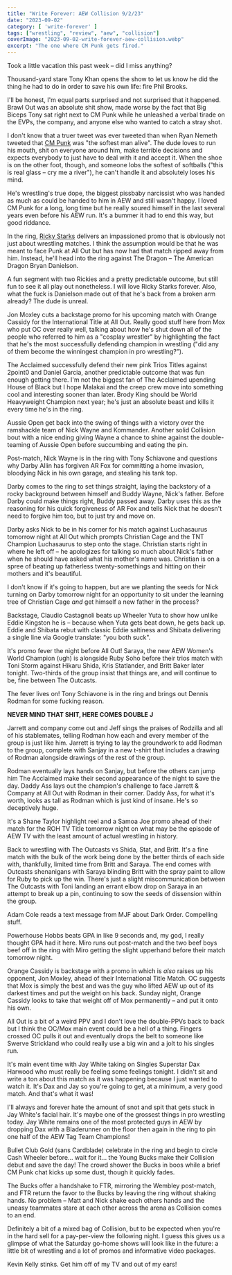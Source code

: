 ```yaml
---
title: "Write Forever: AEW Collision 9/2/23"
date: "2023-09-02"
category: [ 'write-forever' ]
tags: ["wrestling", "review", "aew", "collision"]
coverImage: "2023-09-02-write-forever-aew-collision.webp"
excerpt: "The one where CM Punk gets fired."
---
```


Took a little vacation this past week – did I miss anything?

Thousand-yard stare Tony Khan opens the show to let us know he did the thing he had to do in order to save his own life: fire Phil Brooks.

I'll be honest, I'm equal parts surprised and not surprised that it happened. Brawl Out was an absolute shit show, made worse by the fact that Big Biceps Tony sat right next to CM Punk while he unleashed a verbal tirade on the EVPs, the company, and anyone else who wanted to catch a stray shot.

I don't know that a truer tweet was ever tweeted than when Ryan Nemeth tweeted that [CM Punk](/posts/2018-07-26-the-list-favorite-gimmick-matches) was "the softest man alive". The dude loves to run his mouth, shit on everyone around him, make terrible decisions and expects everybody to just have to deal with it and accept it. When the shoe is on the other foot, though, and someone lobs the softest of softballs ("this is real glass – cry me a river"), he can't handle it and absolutely loses his mind.

He's wrestling's true dope, the biggest pissbaby narcissist who was handed as much as could be handed to him in AEW and still wasn't happy. I loved CM Punk for a long, long time but he really soured himself in the last several years even before his AEW run. It's a bummer it had to end this way, but good riddance.

In the ring, [Ricky Starks](/posts/2023-10-07-write-forever-aew-collision) delivers an impassioned promo that is obviously not just about wrestling matches. I think the assumption would be that he was meant to face Punk at All Out but has now had that match ripped away from him. Instead, he'll head into the ring against The Dragon – The American Dragon Bryan Danielson.

A fun segment with two Rickies and a pretty predictable outcome, but still fun to see it all play out nonetheless. I will love Ricky Starks forever. Also, what the fuck is Danielson made out of that he's back from a broken arm already? The dude is unreal.

Jon Moxley cuts a backstage promo for his upcoming match with Orange Cassidy for the International Title at All Out. Really good stuff here from Mox who put OC over really well, talking about how he's shut down all of the people who referred to him as a "cosplay wrestler" by highlighting the fact that he's the most successfully defending champion in wrestling ("did any of them become the winningest champion in pro wrestling?").

The Acclaimed successfully defend their new pink Trios Titles against 2point0 and Daniel Garcia, another predictable outcome that was fun enough getting there. I'm not the biggest fan of The Acclaimed upending House of Black but I hope Malakai and the creep crew move into something cool and interesting sooner than later. Brody King should be World Heavyweight Champion next year; he's just an absolute beast and kills it every time he's in the ring.

Aussie Open get back into the swing of things with a victory over the ramshackle team of Nick Wayne and Kommander. Another solid Collision bout with a nice ending giving Wayne a chance to shine against the double-teaming of Aussie Open before succumbing and eating the pin.

Post-match, Nick Wayne is in the ring with Tony Schiavone and questions why Darby Allin has forgiven AR Fox for committing a home invasion, bloodying Nick in his own garage, and stealing his tank top.

Darby comes to the ring to set things straight, laying the backstory of a rocky background between himself and Buddy Wayne, Nick's father. Before Darby could make things right, Buddy passed away. Darby uses this as the reasoning for his quick forgiveness of AR Fox and tells Nick that he doesn't need to forgive him too, but to just try and move on.

Darby asks Nick to be in his corner for his match against Luchasaurus tomorrow night at All Out which prompts Christian Cage and the TNT Champion Luchasaurus to step onto the stage. Christian starts right in where he left off – he apologizes for talking so much about Nick's father when he should have asked what his mother's name was. Christian is on a spree of beating up fatherless twenty-somethings and hitting on their mothers and it's beautiful.

I don't know if it's going to happen, but are we planting the seeds for Nick turning on Darby tomorrow night for an opportunity to sit under the learning tree of Christian Cage *and* get himself a new father in the process?

Backstage, Claudio Castagnoli beats up Wheeler Yuta to show how unlike Eddie Kingston he is – because when Yuta gets beat down, he gets back up. Eddie and Shibata rebut with classic Eddie saltiness and Shibata delivering a single line via Google translate: "you both suck".

It's promo fever the night before All Out! Saraya, the new AEW Women's World Champion (ugh) is alongside Ruby Soho before their trios match with Toni Storm against Hikaru Shida, Kris Statlander, and Britt Baker later tonight. Two-thirds of the group insist that things are, and will continue to be, fine between The Outcasts.

The fever lives on! Tony Schiavone is in the ring and brings out Dennis Rodman for some fucking reason.

**NEVER MIND THAT SHIT, HERE COMES DOUBLE J**

Jarrett and company come out and Jeff sings the praises of Rodzilla and all of his stablemates, telling Rodman how each and every member of the group is just like him. Jarrett is trying to lay the groundwork to add Rodman to the group, complete with Sanjay in a new t-shirt that includes a drawing of Rodman alongside drawings of the rest of the group.

Rodman eventually lays hands on Sanjay, but before the others can jump him The Acclaimed make their second appearance of the night to save the day. Daddy Ass lays out the champion's challenge to face Jarrett & Company at All Out with Rodman in their corner. Daddy Ass, for what it's worth, looks as tall as Rodman which is just kind of insane. He's so deceptively huge.

It's a Shane Taylor highlight reel and a Samoa Joe promo ahead of their match for the ROH TV Title tomorrow night on what may be the episode of AEW TV with the least amount of actual wrestling in history.

Back to wrestling with The Outcasts vs Shida, Stat, and Britt. It's a fine match with the bulk of the work being done by the better thirds of each side with, thankfully, limited time from Britt and Saraya. The end comes with Outcasts shenanigans with Saraya blinding Britt with the spray paint to allow for Ruby to pick up the win. There's just a slight miscommunication between The Outcasts with Toni landing an errant elbow drop on Saraya in an attempt to break up a pin, continuing to sow the seeds of dissension within the group.

Adam Cole reads a text message from MJF about Dark Order. Compelling stuff.

Powerhouse Hobbs beats GPA in like 9 seconds and, my god, I really thought GPA had it here. Miro runs out post-match and the two beef boys beef off in the ring with Miro getting the slight upperhand before their match tomorrow night.

Orange Cassidy is backstage with a promo in which is *also* raises up his opponent, Jon Moxley, ahead of their International Title Match. OC suggests that Mox is simply the best and was the guy who lifted AEW up out of its darkest times and put the weight on his back. Sunday night, Orange Cassidy looks to take that weight off of Mox permanently – and put it onto his own.

All Out is a bit of a weird PPV and I don't love the double-PPVs back to back but I think the OC/Mox main event could be a hell of a thing. Fingers crossed OC pulls it out and eventually drops the belt to someone like Swerve Strickland who could really use a big win and a jolt to his singles run.

It's main event time with Jay White taking on Singles Superstar Dax Harwood who must really be feeling some feelings tonight. I didn't sit and write a ton about this match as it was happening because I just wanted to watch it. It's Dax and Jay so you're going to get, at a minimum, a very good match. And that's what it was!

I'll always and forever hate the amount of snot and spit that gets stuck in Jay White's facial hair. It's maybe one of the grossest things in pro wrestling today. Jay White remains one of the most protected guys in AEW by dropping Dax with a Bladerunner on the floor then again in the ring to pin one half of the AEW Tag Team Champions!

Bullet Club Gold (sans Cardblade) celebrate in the ring and begin to circle Cash Wheeler before... wait for it... the Young Bucks make their Collision debut and save the day! The crowd shower the Bucks in boos while a brief CM Punk chat kicks up some dust, though it quickly fades.

The Bucks offer a handshake to FTR, mirroring the Wembley post-match, and FTR return the favor to the Bucks by leaving the ring without shaking hands. No problem – Matt and Nick shake each others hands and the uneasy teammates stare at each other across the arena as Collision comes to an end.

Definitely a bit of a mixed bag of Collision, but to be expected when you're in the hard sell for a pay-per-view the following night. I guess this gives us a glimpse of what the Saturday go-home shows will look like in the future: a little bit of wrestling and a lot of promos and informative video packages.

Kevin Kelly stinks. Get him off of my TV and out of my ears!